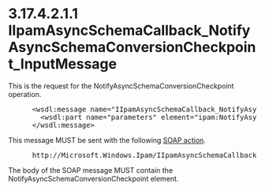 <html dir="LTR" xmlns:mshelp="http://msdn.microsoft.com/mshelp" xmlns:ddue="http://ddue.schemas.microsoft.com/authoring/2003/5" xmlns:xlink="http://www.w3.org/1999/xlink" xmlns:tool="http://www.microsoft.com/tooltip">
 <body>
 <div id="header">
 <h1 class="heading">3.17.4.2.1.1 IIpamAsyncSchemaCallback_NotifyAsyncSchemaConversionCheckpoint_InputMessage</h1>
 </div>
 <div id="mainSection">
 <div id="mainBody">
 <div id="allHistory" class="saveHistory"></div>
 <div id="sectionSection0" class="section" name="collapseableSection">
 

<p>This is the request for the
NotifyAsyncSchemaConversionCheckpoint operation.</p>

<dl>
<dd>
<div><pre> &lt;wsdl:message name=&quot;IIpamAsyncSchemaCallback_NotifyAsyncSchemaConversionCheckpoint_InputMessage&quot;&gt;
   &lt;wsdl:part name=&quot;parameters&quot; element=&quot;ipam:NotifyAsyncSchemaConversionCheckpoint&quot; /&gt;
 &lt;/wsdl:message&gt;
</pre></div>
</dd></dl>

<p>This message MUST be sent with the following <a href="21b4a631-8f28-420f-822f-c5f879d5046e.md#gt_c1358651-96c1-4ce0-8e1f-b0b7a94145e3">SOAP action</a>.</p>

<dl>
<dd>
<div><pre> http://Microsoft.Windows.Ipam/IIpamAsyncSchemaCallback/NotifyAsyncSchemaConversionCheckpoint
</pre></div>
</dd></dl>

<p>The body of the SOAP message MUST contain the
NotifyAsyncSchemaConversionCheckpoint element.</p>


 </div>
 </div>
 </div>
 </body>
</html>